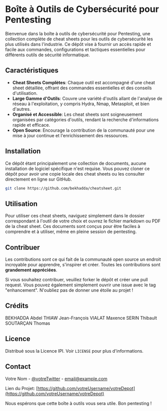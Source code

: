 # Boîte à Outils de Cybersécurité pour Pentesting

Bienvenue dans la boîte à outils de cybersécurité pour Pentesting, une collection complète de cheat sheets pour les outils de cybersécurité les plus utilisés dans l'industrie. Ce dépôt vise à fournir un accès rapide et facile aux commandes, configurations et tactiques essentielles pour différents outils de sécurité informatique. 

## Caractéristiques

- **Cheat Sheets Complètes**: Chaque outil est accompagné d'une cheat sheet détaillée, offrant des commandes essentielles et des conseils d'utilisation.
- **Large Gamme d'Outils**: Couvre une variété d'outils allant de l'analyse de réseau à l'exploitation, y compris Hydra, Nmap, Metasploit, et bien d'autres.
- **Organisé et Accessible**: Les cheat sheets sont soigneusement organisées par catégories d'outils, rendant la recherche d'informations rapide et efficace.
- **Open Source**: Encourage la contribution de la communauté pour une mise à jour continue et l'enrichissement des ressources.

## Installation

Ce dépôt étant principalement une collection de documents, aucune installation de logiciel spécifique n'est requise. Vous pouvez cloner ce dépôt pour avoir une copie locale des cheat sheets ou les consulter directement en ligne sur GitHub.

```bash
git clone https://github.com/bekhadda/cheatsheet.git
```

## Utilisation

Pour utiliser ces cheat sheets, naviguez simplement dans le dossier correspondant à l'outil de votre choix et ouvrez le fichier markdown ou PDF de la cheat sheet. Ces documents sont conçus pour être faciles à comprendre et à utiliser, même en pleine session de pentesting.

## Contribuer

Les contributions sont ce qui fait de la communauté open source un endroit incroyable pour apprendre, s'inspirer et créer. Toutes les contributions sont **grandement appréciées**.

Si vous souhaitez contribuer, veuillez forker le dépôt et créer une pull request. Vous pouvez également simplement ouvrir une issue avec le tag "enhancement". N'oubliez pas de donner une étoile au projet !

## Crédits

BEKHADDA Abdel
THIAW Jean-François
VIALAT Maxence
SERIN Thibault
SOUTARÇAN Thomas

## Licence

Distribué sous la Licence IPI. Voir `LICENSE` pour plus d'informations.

## Contact

Votre Nom - [@votreTwitter](https://twitter.com/votreTwitter) - email@example.com

Lien du Projet: [https://github.com/votreUsername/votreDepot](https://github.com/votreUsername/votreDepot)

Nous espérons que cette boîte à outils vous sera utile. Bon pentesting !
